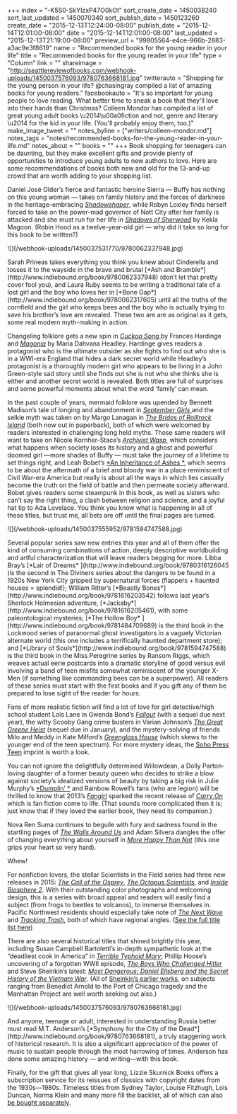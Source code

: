 +++
index = "-K5S0-SkYIzxP47O0kOt"
sort_create_date = 1450038240
sort_last_updated = 1450070340
sort_publish_date = 1450123260
create_date = "2015-12-13T12:24:00-08:00"
publish_date = "2015-12-14T12:01:00-08:00"
date = "2015-12-14T12:01:00-08:00"
last_updated = "2015-12-13T21:19:00-08:00"
preview_url = "99805564-e4ce-966b-2883-a3ac9e3f8619"
name = "Recommended books for the young reader in your life"
title = "Recommended books for the young reader in your life"
type = "Column"
link = ""
shareimage = "http://seattlereviewofbooks.com/webhook-uploads/1450037576093/9780763668181.jpg"
twitterauto = "Shopping for the young person in your life? @chasingray compiled a list of amazing books for young readers."
facebookauto = "It's so important for young people to love reading. What better time to sneak a book that they'll love into their hands than Christmas? Colleen Mondor has compiled a list of great young adult books \u2014\u00a0fiction and not, genre and literary \u2014 for the kid in your life. (You'll probably enjoy them, too.)"
make_image_tweet = ""
notes_byline = ["writers/colleen-mondor.md"]
notes_tags = "notes/recommended-books-for-the-young-reader-in-your-life.md"
notes_about = ""
books = ""
+++
Book shopping for teenagers can be daunting, but they make excellent gifts and provide plenty of opportunities to introduce young adults to new authors to love. Here are some recommendations of books both new and old for the 13-and-up crowd that are worth adding to your shopping list.

Daniel José Older’s fierce and fantastic heroine Sierra — Buffy has nothing on this young woman — takes on family history and the forces of darkness in the heritage-embracing [*Shadowshaper*](http://www.indiebound.org/book/9780545591614), while Robyn Loxley finds herself forced to take on the power-mad governor of Nott City after her family is attacked and she must run for her life in [*Shadows of Sherwood*](http://www.indiebound.org/book/9781681190235) by Kekla Magoon. (Robin Hood as a twelve-year-old girl — why did it take so long for this book to be written?)

<p class="image-left">![](/webhook-uploads/1450037531770/9780062337948.jpg)</p>Sarah Prineas takes everything you think you knew about Cinderella and tosses it to the wayside in the brave and brutal [*Ash and Bramble*](http://www.indiebound.org/book/9780062337948) (don’t let that pretty cover fool you), and Laura Ruby seems to be writing a traditional tale of a lost girl and the boy who loves her in [*Bone Gap*](http://www.indiebound.org/book/9780062317605) until all the truths of the cornfield and the girl who keeps bees and the boy who is actually trying to save his brother’s love are revealed. These two are are as original as it gets, some real modern myth-making in action.

Changeling folklore gets a new spin in [*Cuckoo Song* ](http://www.indiebound.org/book/9781419714801) by Frances Hardinge and [*Magonia*](http://www.indiebound.org/book/9780062320520) by Maria Dahvana Headley. Hardinge gives readers a protagonist who is the ultimate outsider as she fights to find out who she is in a WWI-era England that hides a dark secret world while Headley’s protagonist is a thoroughly modern girl who appears to be living in a John Green-style sad story until she finds out she is not who she thinks she is either and another secret world is revealed. Both titles are full of surprises and some powerful moments about what the word ‘family’ can mean.

In the past couple of years, mermaid folklore was upended by Bennett Madison’s tale of longing and abandonment in [*September Girls* ](http://www.indiebound.org/book/9780061255656 )and the selkie myth was taken on by Margo Lanagan in [*The Brides of Rolllrock Island*](http://www.indiebound.org/book/9780857560339) (both now out in paperback), both of which were welcomed by readers interested in challenging long held myths. Those same readers will want to take on Nicole Kornher-Stace’s [*Archivist Wasp*](http://www.indiebound.org/book/9781618730978), which considers what happens when society loses its history and a ghost and powerful doomed girl —more shades of Buffy — must take the journey of a lifetime to set things right, and Leah Bobet’s [*An Inheritance of Ashes *](http://www.indiebound.org/book/9780544281110), which seems to be about the aftermath of a brief and bloody war in a place reminiscent of Civil War-era America but really is about all the ways in which lies casually become the truth on the field of battle and then permeate society afterward. Bobet gives readers some steampunk in this book, as well as sisters who can’t say the right thing, a clash between religion and science, and a joyful hat tip to Ada Lovelace. You think you know what is happening in all of these titles, but trust me, all bets are off until the final pages are turned.

<p class="image-left">![](/webhook-uploads/1450037555952/9781594747588.jpg)</p>Several popular series saw new entries this year and all of them offer the kind of consuming combinations of action, deeply descriptive worldbuilding and artful characterization that will leave readers begging for more. Libba Bray’s [*Lair of Dreams* ](http://www.indiebound.org/book/9780316126045 )is the second in The Diviners series about the dangers to be found in a 1920s New York City gripped by supernatural forces (flappers + haunted houses = splendid!); William Ritter’s [*Beastly Bones*](http://www.indiebound.org/book/9781616203542) follows last year’s Sherlock Holmesian adventure, [*Jackaby*](http://www.indiebound.org/book/9781616205461), with some paleontological mysteries; [*The Hollow Boy* ](http://www.indiebound.org/book/9781484709689) is the third book in the Lockwood series of paranormal ghost investigators in a vaguely Victorian alternate world (this one includes a terrifically haunted department store); and [*Library of Souls*](http://www.indiebound.org/book/9781594747588) is the third book in the Miss Peregrine series by Ransom Riggs, which weaves actual eerie postcards into a dramatic storyline of good versus evil involving a band of teen misfits somewhat reminiscent of the younger X-Men (if something like commanding bees can be a superpower). All readers of these series must start with the first books and if you gift any of them be prepared to lose sight of the reader for hours.

Fans of more realistic fiction will find a lot of love for girl detective/high school student Lois Lane in Gwenda Bond’s [*Fallout*](http://www.indiebound.org/book/9781630790059) (with a sequel due next year), the witty Scooby Gang crime busters in Varian Johnson’s [*The Great Greene Heist*](http://www.indiebound.org/book/9780545525534) (sequel due in January), and the mystery-solving of friends Milo and Meddy in Kate Milford’s [*Greenglass House*](http://www.indiebound.org/book/9780544540286) (which skews to the younger end of the teen spectrum). For more mystery ideas, the [Soho Press Teen](http://sohopress.com/soho-teen/) imprint is worth a look.

You can not ignore the delightfully determined Willowdean, a Dolly Parton-loving daughter of a former beauty queen who decides to strike a blow against society’s idealized versions of beauty by taking a big risk in Julie Murphy’s [*Dumplin’ *](http://www.indiebound.org/book/9780062327185 ) and Rainbow Rowell’s fans (who are legion) will be thrilled to know that 2013’s [*Fangirl*](http://www.indiebound.org/book/9781250030955) sparked the recent release of [*Carry On*](http://www.indiebound.org/book/9781250049551) which is fan fiction come to life. (That sounds more complicated then it is; just know that if they loved the earlier book, they need its companion.)

Nova Ren Suma continues to beguile with fury and sadness found in the startling pages of [*The Walls Around Us*](http://www.indiebound.org/book/9781616203726) and Adam Silvera dangles the offer of changing everything about yourself in [*More Happy Than Not*](http://www.indiebound.org/book/9781616956776) (this one grips your heart so very hard).

Whew!

For nonfiction lovers, the stellar Scientists in the Field series had three new releases in 2015: [*The Call of the Osprey*](http://www.indiebound.org/book/9780544232686), [*The Octopus Scientists*](http://www.indiebound.org/book/9780544232709), and [*Inside Biosphere 2*](http://www.indiebound.org/book/9780544416642). With their outstanding color photographs and welcoming design, this is a series with broad appeal and readers will easily find a subject (from frogs to beetles to volcanos), to immerse themselves in. Pacific Northwest residents should especially take note of [*The Next Wave*](http://www.indiebound.org/book/9780544099999) and [*Tracking Trash*](http://www.indiebound.org/book/9780547328607), both of which have regional angles. ([See the full title list here](http://www.sciencemeetsadventure.com/books/))

There are also several historical titles that shined brightly this year, including Susan Campbell Bartoletti’s in-depth sympathetic look at the “deadliest cook in America” in  [*Terrible Typhoid Mary*](http://www.indiebound.org/book/9780544313675); Phillip Hoose’s uncovering of a forgotten WWII episode, [*The Boys Who Challenged Hitler* ](http://www.indiebound.org/book/9780374300227 )and Steve Sheinkin’s latest: [*Most Dangerous: Daniel Ellsberg and the Secret History of the Vietnam War*](http://www.indiebound.org/book/9781596439528). (All of [Sheinkin’s earlier works](http://www.indiebound.org/search/book?searchfor=Sheinkin%2C+Steve), on subjects ranging from Benedict Arnold to the Port of Chicago tragedy and the Manhattan Project are well worth seeking out also.)

<p class="image-left">![](/webhook-uploads/1450037576093/9780763668181.jpg)</p>And anyone, teenage or adult, interested in understanding Russia better must read M.T. Anderson’s [*Symphony for the City of the Dead*](http://www.indiebound.org/book/9780763668181), a truly staggering work of historical research. It is also a significant appreciation of the power of music to sustain people through the most harrowing of times. Anderson has done some amazing history — and writing—with this book.

Finally, for the gift that gives all year long, Lizzie Skurnick Books offers a subscription service for its reissues of classics with copyright dates from the 1930s—1980s. Timeless titles from Sydney Taylor, Louise Fitzhugh, Lois Duncan, Norma Klein and many more fill the backlist, all of which can also [be bought separately](http://lizzieskurnickbooks.com/). 

